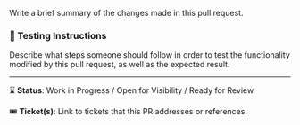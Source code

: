 Write a brief summary of the changes made in this pull request.

### :flashlight: Testing Instructions

Describe what steps someone should follow in order to test the functionality
modified by this pull request, as well as the expected result.

----

:hourglass: **Status**: Work in Progress / Open for Visibility / Ready for Review

:tickets: **Ticket(s)**: Link to tickets that this PR addresses or references.
